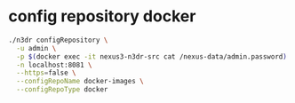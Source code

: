 # config repository docker

```bash
./n3dr configRepository \
  -u admin \
  -p $(docker exec -it nexus3-n3dr-src cat /nexus-data/admin.password) \
  -n localhost:8081 \
  --https=false \
  --configRepoName docker-images \
  --configRepoType docker
```
